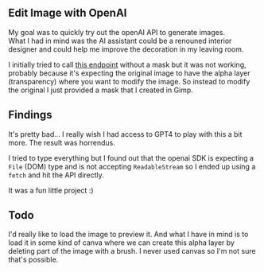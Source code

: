 ## Edit Image with OpenAI

My goal was to quickly try out the openAI API to generate images.  
What I had in mind was the AI assistant could be a renouned interior designer and could help me improve the decoration in my leaving room.

I initially tried to call [this endpoint](https://platform.openai.com/docs/api-reference/images/create-edit) without a mask but it was not working, probably because it's expecting the original image to have the alpha layer (transparency) where you want to modify the image. So instead to modify the original I just provided a mask that I created in Gimp.

## Findings

It's pretty bad... I really wish I had access to GPT4 to play with this a bit more. The result was horrendus.

I tried to type everything but I found out that the openai SDK is expecting a `File` (DOM) type and is not accepting `ReadableStream` so I ended up using a `fetch` and hit the API directly.

It was a fun little project :)

## Todo

I'd really like to load the image to preview it. And what I have in mind is to load it in some kind of canva where we can create this alpha layer by deleting part of the image with a brush. I never used canvas so I'm not sure that's possible.
